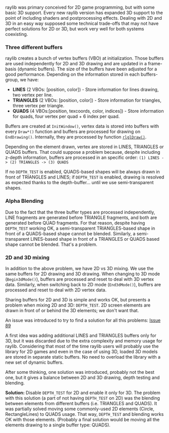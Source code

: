 raylib was primary conceived for 2D game programming, but with some basic 3D support. Every new raylib version has expanded 3D support to the point of including shaders and postprocessing effects. Dealing with 2D and 3D in an easy way supposed some technical trade-offs that may not have perfect solutions for 2D or 3D, but work very well for both systems coexisting.

### Three different buffers

raylib creates a bunch of vertex buffers (VBO) at initialization. Those buffers are used independently for 2D and 3D drawing and are updated in a frame-basis (dynamic buffers). The size of the buffers have been adjusted for a good performance. Depending on the information stored in each buffers-group, we have:

 - **LINES** (2 VBOs: [position, color]) - Store information for lines drawing, two vertex per line.
 - **TRIANGLES** (2 VBOs: [position, color]) - Store information for triangles, three vertex per triangle.
 - **QUADS** (4 VBOs:[position, texcoords, color, indices]) - Store information for quads, four vertex per quad + 6 index per quad.

Buffers are created at `InitWindow()`, vertex data is stored into buffers with every `Draw*()` function and buffers are processed for drawing on `EndDrawing()`. Internally, they are processed by function [`rlglDraw()`](https://github.com/raysan5/raylib/blob/master/src/rlgl.c#L1242).

Depending on the element drawn, vertex are stored in LINES, TRIANGLES or QUADS buffers. That could suppose a problem because, despite including z-depth information, buffers are processed in an specific order: 
`(1) LINES -> (2) TRIANGLES -> (3) QUADS`

If no `DEPTH_TEST` is enabled, QUADS-based shapes will be always drawn in front of TRIANGLES and LINES; if `DEPTH_TEST` is enabled, drawing is resolved as expected thanks to the depth-buffer... until we use semi-transparent shapes.

### Alpha Blending

Due to the fact that the three buffer types are processed independently, LINE fragments are generated before TRIANGLE fragments, and both are generated before QUAD fragments. For that reason, despite having `DEPTH_TEST` working OK, a semi-transparent TRIANGLES-based shape in front of a QUADS-based shape cannot be blended. Similarly, a semi-transparent LINES-based shape in front of a TRIANGLES or QUADS based shape cannot be blended. That's a problem.

### 2D and 3D mixing

In addition to the above problem, we have 2D vs 3D mixing. We use the same buffers for 2D drawing and 3D drawing. When changing to 3D mode (`Begin3dMode()`), buffers are processed and reset to deal with 3D vertex data. Similarly, when switching back to 2D mode (`End3dMode()`), buffers are processed and reset to deal with 2D vertex data.

Sharing buffers for 2D and 3D is simple and works OK, but presents a problem when mixing 2D and 3D: `DEPTH_TEST`. 2D screen elements are drawn in front of or behind the 3D elements; we don't want that.

An issue was introduced to try to find a solution for all this problems: [Issue 89](https://github.com/raysan5/raylib/issues/89)

A first idea was adding additional LINES and TRIANGLES buffers only for 3D, but it was discarded due to the extra complexity and memory usage for raylib. Considering that most of the time raylib users will probably use the library for 2D games and even in the case of using 3D, loaded 3D models are stored in separate static buffers. No need to overload the library with a new set of dynamic buffers.

After some thinking, one solution was introduced, probably not the best one, but it gives a balance between 2D and 3D drawing, depth testing and blending.

**Solution:** Disable `DEPTH_TEST` for 2D and enable it only for 3D. The problem with this solution (a part of not having `DEPTH_TEST` on 2D) was the blending between elements from different buffers (i.e. TRIANGLES and QUADS). It was partially solved moving some commonly-used 2D elements (Circle, RectangleLines) to QUADS usage. That way, `DEPTH_TEST` and blending works OK with those elements. (Probably a final solution would be moving all the elements drawing to a single buffer type: QUADS).